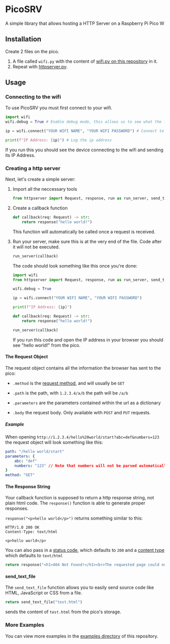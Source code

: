 # PicoSRV
A simple library that allows hosting a HTTP Server on a Raspberry Pi Pico W

## Installation

Create 2 files on the pico.
1. A file called `wifi.py` with the content of [wifi.py on this repository](wifi.py) in it.
2. Repeat with [httpserver.py](httpserver.py).

## Usage

### Connecting to the wifi
To use PicoSRV you must first connect to your wifi.

```py
import wifi
wifi.debug = True # Enable debug mode, this allows us to see what the library is currently doing

ip = wifi.connect("YOUR WIFI NAME", "YOUR WIFI PASSWORD") # Connect to the wifi with the wifi name and password, it will return an ip address

print(f"IP Address: {ip}") # Log the ip address
```

If you run this you should see the device connecting to the wifi and sending its IP Address.

### Creating a http server
Next, let's create a simple server:

1. Import all the neccessary tools
    ```py
    from httpserver import Request, response, run as run_server, send_text_file
    ```

2. Create a callback function
    ```py
    def callback(req: Request) -> str:
        return response("hello world!")
    ```
    This function will automatically be called once a request is received.

3. Run your server, make sure this is at the very end of the file. Code after it will not be executed.
    ```py
    run_server(callback)
    ```

    The code should look something like this once you're done:
    ```py
    import wifi
    from httpserver import Request, response, run as run_server, send_text_file

    wifi.debug = True

    ip = wifi.connect("YOUR WIFI NAME", "YOUR WIFI PASSWORD")

    print(f"IP Address: {ip}")

    def callback(req: Request) -> str:
        return response("hello world!")

    run_server(callback)
    ```
    If you run this code and open the IP address in your browser you should see "hello world!" from the pico.

#### The Request Object
The request object contains all the information the browser has sent to the pico:
+ `.method` is the [request method](https://developer.mozilla.org/docs/Web/HTTP/Methods), and will usually be `GET`

+ `.path` is the path, with `1.2.3.4/a/b` the path will be `/a/b`

+ `.parameters` are the parameters contained within the url as a dictionary

+ `.body` the request body. Only available with `POST` and `PUT` requests.

##### Example
When opening `http://1.2.3.4/hello%20world/start?abc=def&numbers=123` the request object will look something like this:

```yaml
path: "/hello world/start"
parameters: {
    abc: "def"
    numbers: "123" // Note that numbers will not be parsed automatically. be sure to convert them to an int() or float() first.
}
method: "GET" 
```

#### The Response String
Your callback function is supposed to return a http response string, not plain html code. The `response()` function is able to generate proper responses.

`response("<p>hello world</p>")` returns something similar to this:
```
HTTP/1.0 200 OK
Content-Type: text/html

<p>hello world</p>
```
You can also pass in a [status code](https://developer.mozilla.org/docs/Web/HTTP/Status), which defaults to `200` and a [content type](https://developer.mozilla.org/docs/Glossary/MIME_type) which defaults to `text/html`

```py
return response("<h1>404 Not Found!</h1><br>The requested page could not be found.<br>Try something else.", 404)
```

#### send_text_file
The `send_text_file` function allows you to easily send source code like HTML, JavaScript or CSS from a file.
```py
return send_text_file("test.html")
```
sends the content of `test.html` from the pico's storage.


### More Examples
You can view more examples in the [examples directory](/examples) of this repository.
